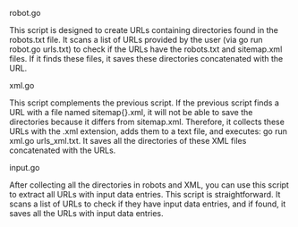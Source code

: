 robot.go

This script is designed to create URLs containing directories found in the robots.txt file. It scans a list of URLs provided by the user (via go run robot.go urls.txt) to check if the URLs have the robots.txt and sitemap.xml files. If it finds these files, it saves these directories concatenated with the URL.

xml.go

This script complements the previous script. If the previous script finds a URL with a file named sitemap{}.xml, it will not be able to save the directories because it differs from sitemap.xml. Therefore, it collects these URLs with the .xml extension, adds them to a text file, and executes: go run xml.go urls_xml.txt. It saves all the directories of these XML files concatenated with the URLs.

input.go

After collecting all the directories in robots and XML, you can use this script to extract all URLs with input data entries. This script is straightforward. It scans a list of URLs to check if they have input data entries, and if found, it saves all the URLs with input data entries.

